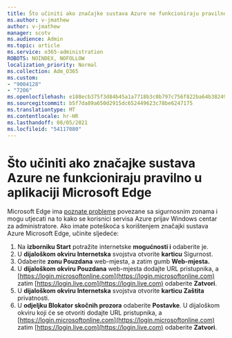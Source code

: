 ```yaml
---
title: Što učiniti ako značajke sustava Azure ne funkcioniraju pravilno u aplikaciji Microsoft Edge
ms.author: v-jmathew
author: v-jmathew
manager: scotv
ms.audience: Admin
ms.topic: article
ms.service: o365-administration
ROBOTS: NOINDEX, NOFOLLOW
localization_priority: Normal
ms.collection: Adm_O365
ms.custom:
- "9004128"
- "7206"
ms.openlocfilehash: e188ecb375f3d84b45a1a7718b3c0b797c756f822ba64b3824976fe79c1e8298
ms.sourcegitcommit: b5f7da89a650d2915dc652449623c78be6247175
ms.translationtype: MT
ms.contentlocale: hr-HR
ms.lasthandoff: 08/05/2021
ms.locfileid: "54117080"
---
```

# <a name="what-to-do-if-azure-features-dont-work-properly-in-microsoft-edge"></a>Što učiniti ako značajke sustava Azure ne funkcioniraju pravilno u aplikaciji Microsoft Edge

Microsoft Edge ima [poznate probleme](https://go.microsoft.com/fwlink/?linkid=2140608) povezane sa sigurnosnim zonama i mogu utjecati na to kako se korisnici servisa Azure prijav Windows centar za administratore. Ako imate poteškoća s korištenjem značajki sustava Azure Microsoft Edge, učinite sljedeće:

1. Na **izborniku Start** potražite internetske **mogućnosti i** odaberite je.
2. U **dijaloškom okviru Internetska** svojstva otvorite **karticu** Sigurnost.
3. Odaberite **zonu Pouzdana** web-mjesta, a zatim gumb **Web-mjesta.**
4. U **dijaloškom okviru Pouzdana** web-mjesta dodajte URL pristupnika, a [https://login.microsoftonline.com](https://login.microsoftonline.com) zatim [https://login.live.com](https://login.live.com) odaberite **Zatvori**.
5. U **dijaloškom okviru Internetska** svojstva otvorite **karticu Zaštita** privatnosti.
6. U **odjeljku Blokator skočnih prozora** odaberite **Postavke**. U dijaloškom okviru koji će se otvoriti dodajte URL pristupnika, a [https://login.microsoftonline.com](https://login.microsoftonline.com) zatim [https://login.live.com](https://login.live.com) odaberite **Zatvori**.
